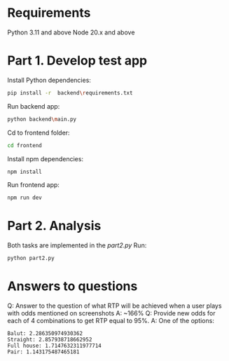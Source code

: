 # Requirements
Python 3.11 and above
Node 20.x and above
# Part 1. Develop test app 
Install Python dependencies:
```bash
pip install -r  backend\requirements.txt
```
Run backend app:
```bash
python backend\main.py
```
Cd to frontend folder:
```bash
cd frontend
```
Install npm dependencies:
```bash
npm install
```
Run frontend app:
```bash
npm run dev
```
# Part 2. Analysis
Both tasks are implemented in the *part2.py*
Run:
```bash
python part2.py
```
# Answers to questions
Q: Answer to the question of what RTP will be achieved when a user plays with odds mentioned on screenshots
A: ~166%
Q: Provide new odds for each of 4 combinations to get RTP equal to 95%.
A: One of the options:
```
Balut: 2.286350974930362
Straight: 2.857938718662952
Full house: 1.7147632311977714
Pair: 1.143175487465181
```
